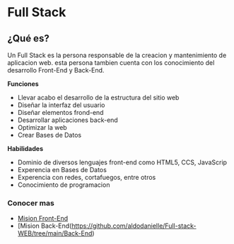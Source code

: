 # Full Stack
## ¿Qué es?
Un Full Stack es la persona responsable de la creacion y mantenimiento de aplicacion web. esta persona tambien cuenta con los conocimiento del desarrollo Front-End y Back-End.

**Funciones**
- Llevar acabo el desarrollo de la estructura del sitio web
- Diseñar la interfaz del usuario
- Diseñar elementos frond-end
- Desarrollar aplicaciones back-end
- Optimizar la web
- Crear Bases de Datos 

**Habilidades**
- Dominio de diversos lenguajes front-end como HTML5, CCS, JavaScrip
- Experencia en Bases de Datos 
- Experencia con redes, cortafuegos, entre otros
- Conocimiento de programacion

### Conocer mas
- [Mision Front-End](https://github.com/aldodanielle/Full-stack-WEB/tree/main/Front-end)
- [Mision Back-End(https://github.com/aldodanielle/Full-stack-WEB/tree/main/Back-End)

